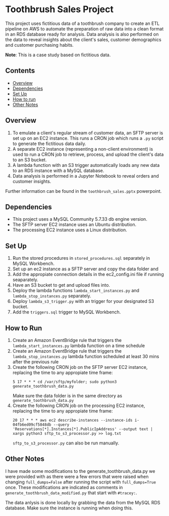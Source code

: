 # Toothbrush Sales Project

This project uses fictitious data of a toothbrush company to create an ETL pipeline on AWS to automate the preparation of raw data into a clean format in an RDS database ready for analysis. Data analysis is also performed on the data to reveal insights about the client's sales, customer demographics and customer purchasing habits.

**Note**: This is a case study based on fictitious data.

## Contents
- [Overview](#overview)
- [Dependencies](#dependencies)
- [Set Up](#set-up)
- [How to run](#how-to-run)
- [Other Notes](#other-notes)


## Overview

1. To emulate a client's regular stream of customer data, an SFTP server is set up on an EC2 instance. This runs a CRON job which runs a `.py` script to generate the fictitious data daily.
2. A separate EC2 instance (representing a non-client environment) is used to run a CRON job to retrieve, process, and upload the client's data to an S3 bucket.
3. A lambda function with an S3 trigger automatically loads any new data to an RDS instance with a MySQL database.
4. Data analysis is performed in a Jupyter Notebook to reveal orders and customer insights.

Further information can be found in the `toothbrush_sales.pptx` powerpoint.


## Dependencies

- This project uses a MySQL Community 5.7.33 db engine version. 
- The SFTP server EC2 instance uses an Ubuntu distribution. 
- The processing EC2 instance uses a Linux distribution.

## Set Up
1. Run the stored procedures in `stored_procedures.sql` separately in MySQL Workbench.
2. Set up an ec2 instance as a SFTP server and copy the data folder and 
3. Add the appropiate connection details in the ec2_config.ini file if running seaparately.
4. Have an S3 bucket to get and upload files into.
5. Deploy the lambda functions `lambda_start_instances.py` and `lambda_stop_instances.py` separately.
6. Deploy `lambda_s3_trigger.py` with an trigger for your designated S3 bucket.
7. Add the `triggers.sql` trigger to MySQL Workbench.

## How to Run

1. Create an Amazon EventBridge rule that triggers the `lambda_start_instances.py` lambda function on a time schedule
2. Create an Amazon EventBridge rule that triggers the `lambda_stop_instances.py` lambda function scheduled at least 30 mins after the previous rule
3. Create the following CRON job on the SFTP server EC2 instance, replacing the time to any appropiate time frame:
    ```
    5 17 * * * cd /var/sftp/myfolder; sudo python3 generate_toothbrush_data.py
    ```
    Make sure the data folder is in the same directory as `generate_toothbrush_data.py`
4. Create the following CRON job on the processing EC2 instance, replacing the time to any appropiate time frame:
    ```
    20 17 * * * aws ec2 describe-instances --instance-ids i-04fb6ed09cf5848db --query 'Reservations[*].Instances[*].PublicIpAddress' --output text | xargs python3 sftp_to_s3_processor.py >> log.txt
    ```
    `sftp_to_s3_processor.py` can also be run manually.

## Other Notes
I have made some modifications to the generate_toothbrush_data.py we were provided with as there were a few errors that were raised when changing `full_dumps=False` after running the script with `full_dumps=True` once. These modifications are indicated as comments in `generate_toothbrush_data_modified.py` that start with `#tracey:`.

The data anlysis is done locally by grabbing the data from the MySQL RDS database. Make sure the instance is running when doing this. 
